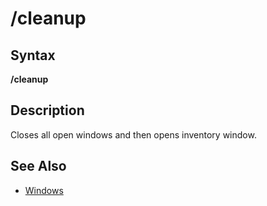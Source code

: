 # /cleanup

## Syntax

**/cleanup**

## Description

Closes all open windows and then opens inventory window.

## See Also

* [Windows](windows.md)

